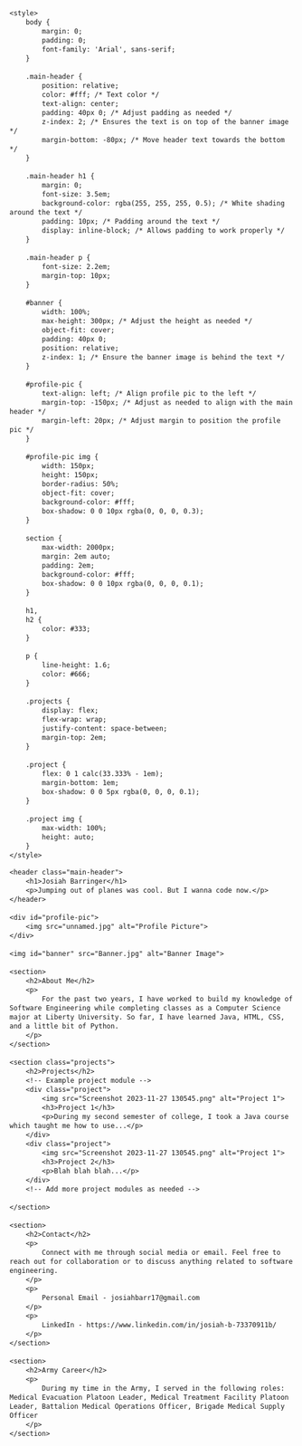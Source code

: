 <!DOCTYPE html>
<html lang="en">

<head>
    <meta charset="UTF-8">
    <meta name="viewport" content="width=device-width, initial-scale=1.0">
    <link rel="stylesheet" href="styles.css">
    <title>Josiah Barringer</title>

    <style>
        body {
            margin: 0;
            padding: 0;
            font-family: 'Arial', sans-serif;
        }

        .main-header {
            position: relative;
            color: #fff; /* Text color */
            text-align: center;
            padding: 40px 0; /* Adjust padding as needed */
            z-index: 2; /* Ensures the text is on top of the banner image */
            margin-bottom: -80px; /* Move header text towards the bottom */
        }

        .main-header h1 {
            margin: 0;
            font-size: 3.5em;
            background-color: rgba(255, 255, 255, 0.5); /* White shading around the text */
            padding: 10px; /* Padding around the text */
            display: inline-block; /* Allows padding to work properly */
        }

        .main-header p {
            font-size: 2.2em;
            margin-top: 10px;
        }

        #banner {
            width: 100%;
            max-height: 300px; /* Adjust the height as needed */
            object-fit: cover;
            padding: 40px 0;
            position: relative;
            z-index: 1; /* Ensure the banner image is behind the text */
        }

        #profile-pic {
            text-align: left; /* Align profile pic to the left */
            margin-top: -150px; /* Adjust as needed to align with the main header */
            margin-left: 20px; /* Adjust margin to position the profile pic */
        }

        #profile-pic img {
            width: 150px;
            height: 150px;
            border-radius: 50%;
            object-fit: cover;
            background-color: #fff;
            box-shadow: 0 0 10px rgba(0, 0, 0, 0.3);
        }

        section {
            max-width: 2000px;
            margin: 2em auto;
            padding: 2em;
            background-color: #fff;
            box-shadow: 0 0 10px rgba(0, 0, 0, 0.1);
        }

        h1,
        h2 {
            color: #333;
        }

        p {
            line-height: 1.6;
            color: #666;
        }

        .projects {
            display: flex;
            flex-wrap: wrap;
            justify-content: space-between;
            margin-top: 2em;
        }

        .project {
            flex: 0 1 calc(33.333% - 1em);
            margin-bottom: 1em;
            box-shadow: 0 0 5px rgba(0, 0, 0, 0.1);
        }

        .project img {
            max-width: 100%;
            height: auto;
        }
    </style>

</head>

<body>

    <header class="main-header">
        <h1>Josiah Barringer</h1>
        <p>Jumping out of planes was cool. But I wanna code now.</p>
    </header>

    <div id="profile-pic">
        <img src="unnamed.jpg" alt="Profile Picture">
    </div>

    <img id="banner" src="Banner.jpg" alt="Banner Image">

    <section>
        <h2>About Me</h2>
        <p>
            For the past two years, I have worked to build my knowledge of Software Engineering while completing classes as a Computer Science major at Liberty University. So far, I have learned Java, HTML, CSS, and a little bit of Python.
        </p>
    </section>

    <section class="projects">
        <h2>Projects</h2>
        <!-- Example project module -->
        <div class="project">
            <img src="Screenshot 2023-11-27 130545.png" alt="Project 1">
            <h3>Project 1</h3>
            <p>During my second semester of college, I took a Java course which taught me how to use...</p>
        </div>
        <div class="project">
            <img src="Screenshot 2023-11-27 130545.png" alt="Project 1">
            <h3>Project 2</h3>
            <p>Blah blah blah...</p>
        </div>
        <!-- Add more project modules as needed -->

    </section>

    <section>
        <h2>Contact</h2>
        <p>
            Connect with me through social media or email. Feel free to reach out for collaboration or to discuss anything related to software engineering.
        </p>
        <p>
            Personal Email - josiahbarr17@gmail.com
        </p>
        <p>
            LinkedIn - https://www.linkedin.com/in/josiah-b-73370911b/
        </p>
    </section>

    <section>
        <h2>Army Career</h2>
        <p>
            During my time in the Army, I served in the following roles: Medical Evacuation Platoon Leader, Medical Treatment Facility Platoon Leader, Battalion Medical Operations Officer, Brigade Medical Supply Officer
        </p>
    </section>

</body>

</html>


